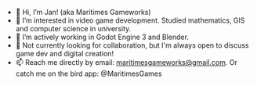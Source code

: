- 👋 Hi, I’m Jan! (aka Maritimes Gameworks)
- 👀 I’m interested in video game development. Studied mathematics, GIS and computer science in university.
- 🌱 I’m actively working in Godot Engine 3 and Blender.
- 💞️ Not currently looking for collaboration, but I'm always open to discuss game dev and digital creation!
- 📫 Reach me directly by email: maritimesgameworks@gmail.com. Or catch me on the bird app: @MaritimesGames

<!---
jan-domalaon/jan-domalaon is a ✨ special ✨ repository because its `README.md` (this file) appears on your GitHub profile.
You can click the Preview link to take a look at your changes.
--->

